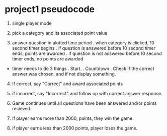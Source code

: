 # project1 pseudocode

1) single player mode

2) pick a category and its associated point value

3) answer question in alotted time period
    . when category is clicked, 10 second timer begins
    . if question is answered before 10 second timer ends, points are awarded
    . if question is not answered before 10 second timer ends, no points are awarded
- timer needs to do 3 things 
    . Start.
    . Countdown 
    . Check if the correct answer was chosen, and if not display something.
      

4) If correct, say "Correct" and award associated points

5) if incorrect, say "Incorrect" and follow up with correct answer response.

6) Game continues until all questions have been answered and/or points recieved.

7) If player earns more than 2000, points, they win the game.

8) if player earns less than 2000 points, player loses the game.
